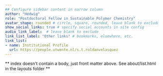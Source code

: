 ```yaml
---
## Configure sidebar content in narrow column
author: "Hedwig"
role: "Postdoctoral Fellow in Sustainable Polymer Chemistry"
avatar_shape: rounded # circle, square, rounded, leave blank to exclude
show_social_links: true # specify social accounts in site config
audio_link_label:  # leave blank to exclude
link_list_label: "Other links" # bookmarks, elsewhere, etc.
link_list:
- name: Institutional Profile
  url: https://people.utwente.nl/s.t.roldanvelasquez
---
```


** index doesn't contain a body, just front matter above.
See about/list.html in the layouts folder **
